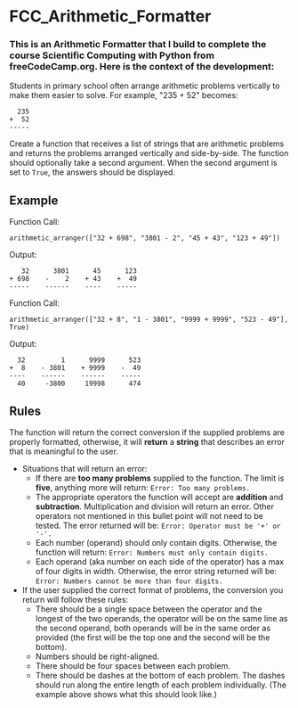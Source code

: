 # FCC_Arithmetic_Formatter
### This is an Arithmetic Formatter that I build to complete the course Scientific Computing with Python from freeCodeCamp.org. Here is the context of the development:

<div><section id="instructions">
<p>Students in primary school often arrange arithmetic problems vertically to make them easier to solve. For example, "235 + 52" becomes:</p>
<pre class="language-py" tabindex="0" role="region" aria-label="python code example"><code class="language-py">  <span class="token number">235</span>
<span class="token operator">+</span>  <span class="token number">52</span>
<span class="token operator">-</span><span class="token operator">-</span><span class="token operator">-</span><span class="token operator">-</span><span class="token operator">-</span>
</code></pre>
<p>Create a function that receives a list of strings that are arithmetic problems and returns the problems arranged vertically and side-by-side. The function should optionally take a second argument. When the second argument is set to <code>True</code>, the answers should be displayed.</p>
<h2>Example</h2>
<p>Function Call:</p>
<pre class="language-py" tabindex="0" role="region" aria-label="python code example"><code class="language-py">arithmetic_arranger<span class="token punctuation">(</span><span class="token punctuation">[</span><span class="token string">"32 + 698"</span><span class="token punctuation">,</span> <span class="token string">"3801 - 2"</span><span class="token punctuation">,</span> <span class="token string">"45 + 43"</span><span class="token punctuation">,</span> <span class="token string">"123 + 49"</span><span class="token punctuation">]</span><span class="token punctuation">)</span>
</code></pre>
<p>Output:</p>
<pre class="language-py" tabindex="0" role="region" aria-label="python code example"><code class="language-py">   <span class="token number">32</span>      <span class="token number">3801</span>      <span class="token number">45</span>      <span class="token number">123</span>
<span class="token operator">+</span> <span class="token number">698</span>    <span class="token operator">-</span>    <span class="token number">2</span>    <span class="token operator">+</span> <span class="token number">43</span>    <span class="token operator">+</span>  <span class="token number">49</span>
<span class="token operator">-</span><span class="token operator">-</span><span class="token operator">-</span><span class="token operator">-</span><span class="token operator">-</span>    <span class="token operator">-</span><span class="token operator">-</span><span class="token operator">-</span><span class="token operator">-</span><span class="token operator">-</span><span class="token operator">-</span>    <span class="token operator">-</span><span class="token operator">-</span><span class="token operator">-</span><span class="token operator">-</span>    <span class="token operator">-</span><span class="token operator">-</span><span class="token operator">-</span><span class="token operator">-</span><span class="token operator">-</span>
</code></pre>
<p>Function Call:</p>
<pre class="language-py" tabindex="0" role="region" aria-label="python code example"><code class="language-py">arithmetic_arranger<span class="token punctuation">(</span><span class="token punctuation">[</span><span class="token string">"32 + 8"</span><span class="token punctuation">,</span> <span class="token string">"1 - 3801"</span><span class="token punctuation">,</span> <span class="token string">"9999 + 9999"</span><span class="token punctuation">,</span> <span class="token string">"523 - 49"</span><span class="token punctuation">]</span><span class="token punctuation">,</span> <span class="token boolean">True</span><span class="token punctuation">)</span>
</code></pre>
<p>Output:</p>
<pre class="language-py" tabindex="0" role="region" aria-label="python code example"><code class="language-py">  <span class="token number">32</span>         <span class="token number">1</span>      <span class="token number">9999</span>      <span class="token number">523</span>
<span class="token operator">+</span>  <span class="token number">8</span>    <span class="token operator">-</span> <span class="token number">3801</span>    <span class="token operator">+</span> <span class="token number">9999</span>    <span class="token operator">-</span>  <span class="token number">49</span>
<span class="token operator">-</span><span class="token operator">-</span><span class="token operator">-</span><span class="token operator">-</span>    <span class="token operator">-</span><span class="token operator">-</span><span class="token operator">-</span><span class="token operator">-</span><span class="token operator">-</span><span class="token operator">-</span>    <span class="token operator">-</span><span class="token operator">-</span><span class="token operator">-</span><span class="token operator">-</span><span class="token operator">-</span><span class="token operator">-</span>    <span class="token operator">-</span><span class="token operator">-</span><span class="token operator">-</span><span class="token operator">-</span><span class="token operator">-</span>
  <span class="token number">40</span>     <span class="token operator">-</span><span class="token number">3800</span>     <span class="token number">19998</span>      <span class="token number">474</span>
</code></pre>
<h2>Rules</h2>
<p>The function will return the correct conversion if the supplied problems are properly formatted, otherwise, it will <strong>return</strong> a <strong>string</strong> that describes an error that is meaningful to the user.</p>
<ul>
<li>Situations that will return an error:
<ul>
<li>If there are <strong>too many problems</strong> supplied to the function. The limit is <strong>five</strong>, anything more will return:
<code>Error: Too many problems.</code></li>
<li>The appropriate operators the function will accept are <strong>addition</strong> and <strong>subtraction</strong>. Multiplication and division will return an error. Other operators not mentioned in this bullet point will not need to be tested. The error returned will be:
<code>Error: Operator must be '+' or '-'.</code></li>
<li>Each number (operand) should only contain digits. Otherwise, the function will return:
<code>Error: Numbers must only contain digits.</code></li>
<li>Each operand (aka number on each side of the operator) has a max of four digits in width. Otherwise, the error string returned will be:
<code>Error: Numbers cannot be more than four digits.</code></li>
</ul>
</li>
<li>If the user supplied the correct format of problems, the conversion you return will follow these rules:
<ul>
<li>There should be a single space between the operator and the longest of the two operands, the operator will be on the same line as the second operand, both operands will be in the same order as provided (the first will be the top one and the second will be the bottom).</li>
<li>Numbers should be right-aligned.</li>
<li>There should be four spaces between each problem.</li>
<li>There should be dashes at the bottom of each problem. The dashes should run along the entire length of each problem individually. (The example above shows what this should look like.)</li>
</ul>
</li>
</ul>
